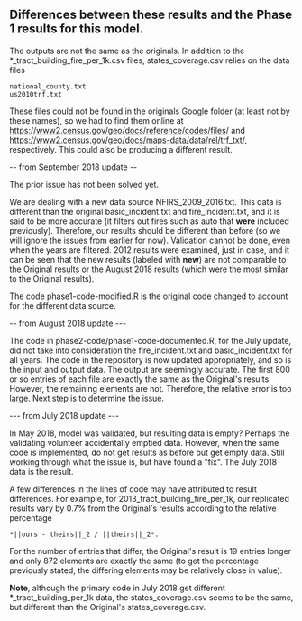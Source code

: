 ## Differences between these results and the Phase 1 results for this model.

The outputs are not the same as the originals.  In addition to the *_tract_building_fire_per_1k.csv files,
states_coverage.csv relies on the data files

    national_county.txt
    us2010trf.txt

These files could not be found in the originals Google folder (at least not by these names), so we had to find them online at https://www2.census.gov/geo/docs/reference/codes/files/ 
and https://www2.census.gov/geo/docs/maps-data/data/rel/trf_txt/, respectively.  This could also be producing a different result.

-- from September 2018 update --

The prior issue has not been solved yet.

We are dealing with a new data source NFIRS_2009_2016.txt.  This data is different than the original basic_incident.txt and fire_incident.txt, and it is said to be more accurate (it filters out fires such as auto that **were** included previously).  Therefore, our results should be different than before (so we will ignore the issues from earlier for now).  Validation cannot be done, even when the years are filtered.  2012 results were examined, just in case, and it can be seen that the new results (labeled with **new**) are not comparable to the Original results or the August 2018 results (which were the most similar to the Original results).  

The code phase1-code-modified.R is the original code changed to account for the different data source.

-- from August 2018 update ---

The code in phase2-code/phase1-code-documented.R, for the July update, did not take into consideration the fire_incident.txt and basic_incident.txt for all years.  The code in the repository is now updated appropriately, and so is the input and output data.  The output are seemingly accurate.  The first 800 or so entries of each file are exactly the same as the Original's results.  However, the remaining elements are not.  Therefore, the relative error is too large.  Next step is to determine the issue.

--- from July 2018 update ---

In May 2018, model was validated, but resulting data is empty?  Perhaps the validating volunteer accidentally emptied data.  However, when the same code is implemented, do not get results as before but get empty data.  Still working through what the issue is, but have found a "fix".  The July 2018 data is the result.

A few differences in the lines of code may have attributed to result differences.  For example, for 2013_tract_building_fire_per_1k, our replicated results vary by 0.7% from the Original's results according to the relative percentage  

    *||ours - theirs||_2 / ||theirs||_2*.  

For the number of entries that differ, the Original's result is 19 entries longer and only 872 elements are exactly the same (to get the percentage previously stated, the differing elements may be relatively close in value).

**Note**, although the primary code in July 2018 get different *_tract_building_per_1k data, the states_coverage.csv seems to be the same, but different than the Original's states_coverage.csv.


